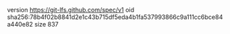 version https://git-lfs.github.com/spec/v1
oid sha256:78b4f02b8841d2e1c43b715df5eda4b1fa537993866c9a111cc6bce84a440e82
size 837
